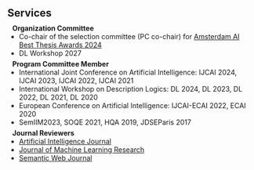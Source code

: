 <h1 id="services"></h1>

<h2 style="margin: 60px 0px 10px;">Services</h2>

<h4 style="margin:0 10px 0;">Organization Committee</h4>

<ul style="margin:0 0 5px;">
  <li>Co-chair of the selection committee (PC co-chair) for <a href="https://amsterdamdatascience.nl/news/call-for-nominations-is-open-amsterdam-ai-thesis-awards/">Amsterdam AI Best Thesis Awards 2024</a></li>
  <li> DL Workshop 2027</li>
</ul>

<h4 style="margin:0 10px 0;">Program Committee Member</h4>

<ul style="margin:0 0 5px;">
  <li>International Joint Conference on Artificial Intelligence: IJCAI 2024, IJCAI 2023, IJCAI 2022, IJCAI 2021</li>
  <li>International Workshop on Description Logics: DL 2024, DL 2023, DL 2022, DL 2021, DL 2020 </li>
  <li>European Conference on Artificial Intelligence: IJCAI-ECAI 2022, ECAI 2020</li>
  <li>SemIIM2023, SOQE 2021,  HQA 2019, JDSEParis 2017</li>
  
</ul>


<h4 style="margin:0 10px 0;">Journal Reviewers</h4>

<ul style="margin:0 0 20px;">
  <li><a href="https://aij.ijcai.org/"><autocolor>Artificial Intelligence Journal</autocolor></a></li>
  <li><a href="https://www.jmlr.org/"><autocolor>Journal of Machine Learning Research</autocolor></a></li>
  <li><a href="https://www.semantic-web-journal.net/"><autocolor>Semantic Web Journal</autocolor></a></li>
  
</ul>
